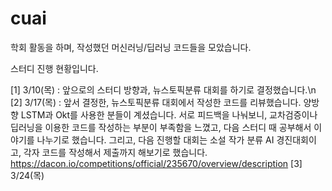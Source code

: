 # cuai

학회 활동을 하며, 작성했던 머신러닝/딥러닝 코드들을 모았습니다.

스터디 진행 현황입니다.

[1] 3/10(목) : 앞으로의 스터디 방향과, 뉴스토픽분류 대회를 하기로 결정했습니다.\n
[2] 3/17(목) : 앞서 결정한, 뉴스토픽분류 대회에서 작성한 코드를 리뷰했습니다. 양방향 LSTM과 Okt를 사용한 분들이 계셨습니다.
              서로 피드백을 나눠보니, 교차검증이나 딥러닝을 이용한 코드를 작성하는 부분이 부족함을 느꼈고, 다음 스터디 때 공부해서 이야기를 나누기로 했습니다.
              그리고, 다음 진행할 대회는 소설 작가 분류 AI 경진대회이고, 각자 코드를 작성해서 제출까지 해보기로 했습니다.
              https://dacon.io/competitions/official/235670/overview/description
[3] 3/24(목)
